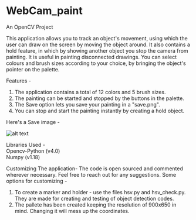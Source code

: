 # WebCam_paint
An OpenCV Project

This application allows you to track an object's movement, using which the user can draw on the screen by moving the object around. It also contains a hold feature, in which by showing another object you stop the camera from painting. It is useful in painting disconnected drawings. 
You can select colours and brush sizes according to your choice, by bringing the object's pointer on the palette.

Features - 
1. The application contains a total of 12 colors and 5 brush sizes.
2. The painting can be started and stopped by the buttons in the palette.
3. The Save option lets you save your painting in a "save.png".
4. You can stop and start the painting instantly by creating a hold object.

Here's a Save image - 

![alt text](https://github.com/Varun221/WebCam_paint/blob/master/save.png)


Libraries Used -   
Opencv-Python (v4.0)  
Numpy (v1.18)


Customizing The application- 
The code is open sourced and commented wherever necessary. Feel free to reach out for any suggestions.
Some options for customizing - 
1. To create a marker and holder - use the files hsv.py and hsv_check.py.
   They are made for creating and testing of object detection codes.
2. The pallete has been created keeping the resolution of 900x650 in mind. Changing it will mess up the coordinates.   




